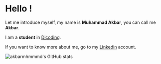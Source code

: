 # Hello ! 

Let me introduce myself, my name is **Muhammad Akbar**, you can call me **Akbar**.

I am a **student** in [Dicoding](https://www.dicoding.com/).

If you want to know more about me, go to my [Linkedin](https://www.linkedin.com/in/akbarmhmmmd/) account.

![akbarmhmmmd's GitHub stats](https://github-readme-stats.vercel.app/api?username=akbarmhmmmd&show_icons=true&theme=dark)
